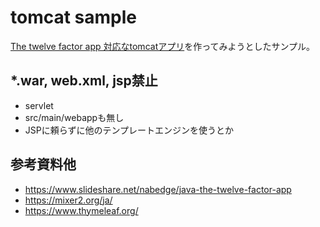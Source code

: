 # tomcat sample

[The twelve factor app 対応なtomcatアプリ](https://www.slideshare.net/nabedge/java-the-twelve-factor-app)を作ってみようとしたサンプル。

## *.war, web.xml, jsp禁止

- servlet
- src/main/webappも無し
- JSPに頼らずに他のテンプレートエンジンを使うとか

## 参考資料他

- https://www.slideshare.net/nabedge/java-the-twelve-factor-app
- https://mixer2.org/ja/
- https://www.thymeleaf.org/

